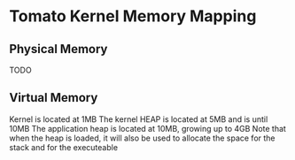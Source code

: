 # Tomato Kernel Memory Mapping
## Physical Memory
TODO

## Virtual Memory
Kernel is located at 1MB
The kernel HEAP is located at 5MB and is until 10MB
The application heap is located at 10MB, growing up to 4GB
Note that when the heap is loaded, it will also be used to allocate the space for the stack and for the executeable
